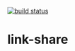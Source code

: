 [![build status](https://git.atomaka.com/ci/projects/2/status.png?ref=master)](https://git.atomaka.com/ci/projects/2?ref=master)

# link-share
